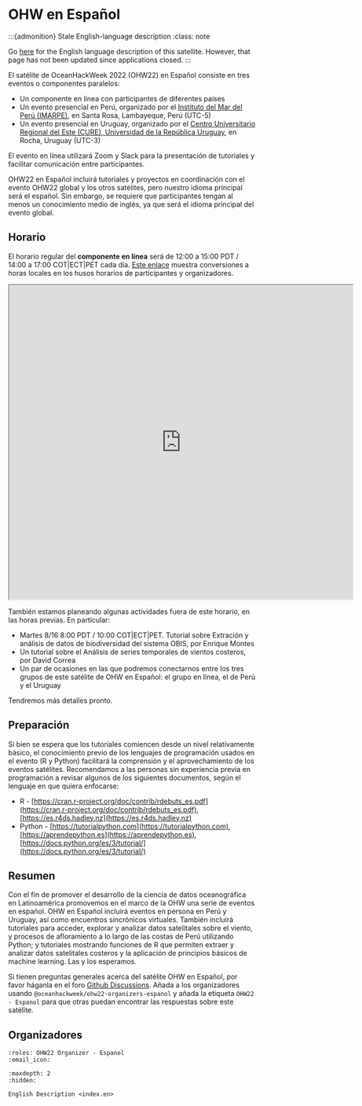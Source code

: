 # OHW en Español

:::{admonition} Stale English-language description
:class: note

Go [here](index.en.md) for the English language description of this satellite.
However, that page has not been updated since applications closed.
:::


El satélite de OceanHackWeek 2022 (OHW22) en Español consiste en tres eventos o componentes paralelos: 
- Un componente en línea con participantes de diferentes países
- Un evento presencial en Perú, organizado por el [Instituto del Mar del Perú (IMARPE)](https://www.gob.pe/imarpe), en Santa Rosa, Lambayeque, Perú (UTC-5)
- Un evento presencial en Uruguay, organizado por el [Centro Universitario Regional del Este (CURE), Universidad de la República Uruguay](https://udelar.edu.uy/directorio/lugares/centro-universitario-regional-del-este-cure-sede-rocha-1/), en Rocha, Uruguay (UTC-3)

El evento en línea utilizará Zoom y Slack para la presentación de tutoriales y facilitar comunicación entre participantes.

OHW22 en Español incluirá tutoriales y proyectos en coordinación con el evento OHW22 global y los otros satélites, pero nuestro idioma principal será el español. Sin embargo, se requiere que participantes tengan al menos un conocimiento medio  de inglés, ya que será el idioma principal del evento global. 

## Horario

El horario regular del **componente en línea** será de 12:00 a 15:00 PDT / 14:00 a 17:00 COT|ECT|PET cada día. [Este enlace](https://www.timeanddate.com/worldclock/converter.html?iso=20220817T190000&p1=234&p2=2444&p3=41&p4=190&p5=454&p6=3239&p7=396&p8=16) muestra conversiones a horas locales en los husos horarios de participantes y organizadores.

<iframe width=700 height=640 src="https://docs.google.com/spreadsheets/d/e/2PACX-1vQSK-BFmCaqDp04f6Kfc1tWNIHFDaxHclqe-2Rb4vNlt0we2bqXednUJ_Zk2sRoeqd5nxqsEvJHjYfm/pubhtml?gid=323803934&amp;single=true&amp;widget=true&amp;headers=false"></iframe>

También estamos planeando algunas actividades fuera de este horario, en las horas previas. En particular:

- Martes 8/16 8:00 PDT / 10:00 COT|ECT|PET. Tutorial sobre Extración y análisis de datos de biodiversidad del sistema OBIS, por Enrique Montes
- Un tutorial sobre el Análisis de series temporales de vientos costeros, por David Correa
- Un par de ocasiones en las que podremos conectarnos entre los tres grupos de este satélite de OHW en Español: el grupo en línea, el de Perú y el Uruguay

Tendremos más detalles pronto.

## Preparación

<!-- ## Perfil esperado de las y los aplicantes

Invitamos a personas en cualquier etapa de su carrera a aplicar. Incentivamos especialmente a estudiantes de posgrado, personas en programas post doctorales e investigadoras e investigadores en fases iniciales de su carrera a aplicar a nuestro evento. Estudiantes en los últimos semestres de su programa de grado también son bienvenidos a participar, aunque se recomienda que tengan bases en oceanografía y ciencia de datos.  -->

Si bien se espera que los tutoriales comiencen desde un nivel relativamente básico, el conocimiento previo de los lenguajes de programación usados en el evento (R y Python) facilitará la comprensión y el aprovechamiento de  los eventos satélites. Recomendamos a las personas sin experiencia previa en programación a revisar algunos de los siguientes documentos, según el lenguaje en que quiera enfocarse:
- R - [https://cran.r-project.org/doc/contrib/rdebuts_es.pdf](https://cran.r-project.org/doc/contrib/rdebuts_es.pdf), [https://es.r4ds.hadley.nz](https://es.r4ds.hadley.nz)
- Python - [https://tutorialpython.com](https://tutorialpython.com), [https://aprendepython.es](https://aprendepython.es), [https://docs.python.org/es/3/tutorial/](https://docs.python.org/es/3/tutorial/)

<!-- Los eventos en persona están dirigidos principalmente a residentes locales o con capacidad de trasladarse a las ciudades sede, mientras que los eventos en línea están abiertos a cualquier persona sin importar su ubicación geográfica. -->

## Resumen

Con el fin de promover el desarrollo de la ciencia de datos oceanográfica en Latinoamérica promovemos en el marco de la OHW una serie de eventos en español. OHW en Español incluirá eventos en persona en Perú y Uruguay, así como encuentros sincrónicos virtuales. También incluirá tutoriales para acceder, explorar y analizar datos satelitales sobre el viento, y procesos de afloramiento a lo largo de las costas de Perú utilizando Python; y tutoriales mostrando funciones de R que permiten extraer y analizar datos satelitales costeros y la aplicación de principios básicos de machine learning. Las y los esperamos.

Si tienen preguntas generales acerca del satélite OHW en Español, por favor háganla 
en el foro [Github Discussions](https://github.com/orgs/oceanhackweek/discussions/categories/q-a?discussions_q=category%3AQ%26A+label%3A%22OHW22+-+Espa%C3%B1ol%22). Añada a los organizadores usando `@oceanhackweek/ohw22-organizers-espanol` y añada la etiqueta `OHW22 - Espanol` para que otras puedan encontrar las respuestas sobre este satélite.

## Organizadores

```{ohw-team}
:roles: OHW22 Organizer - Espanol
:email_icon:
```


```{toctree}
:maxdepth: 2
:hidden:

English Description <index.en>
```
